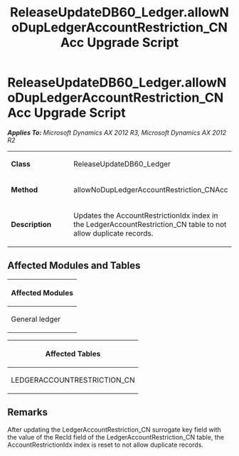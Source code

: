 ﻿---
title: ReleaseUpdateDB60_Ledger.allowNoDupLedgerAccountRestriction_CNAcc Upgrade Script
TOCTitle: ReleaseUpdateDB60_Ledger.allowNoDupLedgerAccountRestriction_CNAcc Upgrade Script
ms:assetid: ccd0093a-81ff-9d54-a56a-07616d450c41
ms:mtpsurl: https://msdn.microsoft.com/en-us/library/JJ719707(v=AX.60)
ms:contentKeyID: 49711273
ms.date: 05/18/2015
mtps_version: v=AX.60
---

# ReleaseUpdateDB60\_Ledger.allowNoDupLedgerAccountRestriction\_CNAcc Upgrade Script 


_**Applies To:** Microsoft Dynamics AX 2012 R3, Microsoft Dynamics AX 2012 R2_

<table>
<colgroup>
<col style="width: 50%" />
<col style="width: 50%" />
</colgroup>
<tbody>
<tr class="odd">
<td><p><strong>Class</strong></p></td>
<td><p>ReleaseUpdateDB60_Ledger</p></td>
</tr>
<tr class="even">
<td><p><strong>Method</strong></p></td>
<td><p>allowNoDupLedgerAccountRestriction_CNAcc</p></td>
</tr>
<tr class="odd">
<td><p><strong>Description</strong></p></td>
<td><p>Updates the AccountRestrictionIdx index in the LedgerAccountRestriction_CN table to not allow duplicate records.</p></td>
</tr>
</tbody>
</table>


## Affected Modules and Tables

<table>
<colgroup>
<col style="width: 100%" />
</colgroup>
<thead>
<tr class="header">
<th><p>Affected Modules</p></th>
</tr>
</thead>
<tbody>
<tr class="odd">
<td><p>General ledger</p></td>
</tr>
</tbody>
</table>


<table>
<colgroup>
<col style="width: 100%" />
</colgroup>
<thead>
<tr class="header">
<th><p>Affected Tables</p></th>
</tr>
</thead>
<tbody>
<tr class="odd">
<td><p>LEDGERACCOUNTRESTRICTION_CN</p></td>
</tr>
</tbody>
</table>


## Remarks

After updating the LedgerAccountRestriction\_CN surrogate key field with the value of the RecId field of the LedgerAccountRestriction\_CN table, the AccountRestrictionIdx index is reset to not allow duplicate records.

  


